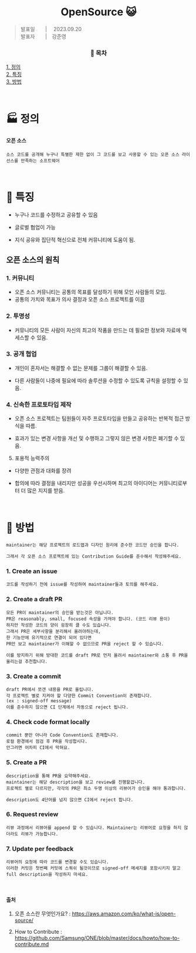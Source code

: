 <div align=center>
  <h1> OpenSource 😺 </h1>
</div>

> 발표일　　|　 2023.09.20 <br />
> 발표자　　|　강준영 <br />

<div align=center>
  <h3>📇 목차 </h3>
</div>

[1. 정의](#🏭-정의)<br />
[2. 특징](#🌊-특징)<br />
[3. 방법](#🦴-방법) <br />

<br>

# 🏭 정의

#### 오픈 소스

```
소스 코드를 공개해 누구나 특별한 제한 없이 그 코드를 보고 사용할 수 있는 오픈 소스 라이선스를 만족하는 소프트웨어
```

<br>

# 🌊 특징

- 누구나 코드를 수정하고 공유할 수 있음

- 글로벌 협업이 가능

- 지식 공유와 집단적 혁신으로 전체 커뮤니티에 도움이 됨.

## 오픈 소스의 원칙

### 1. 커뮤니티

- 오픈 소스 커뮤니티는 공통의 목표를 달성하기 위해 모인 사람들의 모임.
- 공통의 가치와 목표가 의사 결정과 오픈 소스 프로젝트를 이끔

### 2. 투명성

- 커뮤니티의 모든 사람이 자신의 최고의 작품을 만드는 데 필요한 정보와 자료에 액세스할 수 있음.

### 3. 공개 협업

- 개인이 혼자서는 해결할 수 없는 문제를 그룹이 해결할 수 있음.

- 다른 사람들이 나중에 필요에 따라 솔루션을 수정할 수 있도록 규칙을 설정할 수 있음.

### 4. 신속한 프로토타입 제작

- 오픈 소스 프로젝트는 팀원들이 자주 프로토타입을 만들고 공유하는 반복적 접근 방식을 따름.

- 효과가 있는 변경 사항을 개선 및 수행하고 그렇지 않은 변경 사항은 폐기할 수 있음.

5. 포용적 능력주의

- 다양한 관점과 대화를 장려

- 합의에 따라 결정을 내리지만 성공을 우선시하며 최고의 아이디어는 커뮤니티로부터 더 많은 지지를 받음.

<br>

# 🦴 방법

```
maintainer는 해당 프로젝트의 로드맵과 디자인 원리에 준수한 코드만 승인을 합니다.

그래서 각 오픈 소스 프로젝트에 있는 Contribution Guide를 준수해서 작성해주세요.
```

### 1. Create an issue

```
코드를 작성하기 전에 issue를 작성하여 maintainer들과 토의를 해주세요.
```

### 2. Create a draft PR

```
모든 PR이 maintainer의 승인을 받는것은 아닙니다.
PR은 reasonably, small, focused 속성을 가져야 합니다. (코드 리뷰 용이)
하지만 작성한 코드의 양이 굉장히 클 수도 있습니다.
그래서 PR은 세부사항을 분리해서 올려야하는데,
한 기능안에 유기적으로 연결이 되어 있다면
PR만 보고 maintainer가 이해할 수 없으므로 PR을 reject 할 수 있습니다.

이를 방지하기 위해 방대한 코드를 draft PR로 먼저 올려서 maintainer와 소통 후 PR을 올리는걸 추천합니다.
```

### 3. Create a commit

```
draft PR에서 쪼갠 내용을 PR로 올립니다.
각 프로젝트 별로 지켜야 할 다양한 Commit Convention이 존재합니다.
(ex : signed-off message)
이를 준수하지 않으면 CI 단계에서 자동으로 reject 됩니다.
```

### 4. Check code format locally

```
commit 뿐만 아니라 Code Convention도 존재합니다.
로컬 환경에서 점검 후 PR을 작성합시다.
안그러면 어차피 CI에서 막혀요.
```

### 5. Create a PR

```
description을 통해 PR을 요약해주세요.
maintainer는 해당 description을 보고 review를 진행할겁니다.
프로젝트 별로 다르지만, 각각의 PR은 최소 두명 이상의 리뷰어가 승인을 해야 통과합니다.

description도 4단어를 넘지 않으면 CI에서 reject 합니다.
```

### 6. Request review

```
리뷰 과정에서 리뷰어를 append 할 수 있습니다. Maintainer는 리뷰어로 요청을 하지 않더라도 리뷰가 가능합니다.
```

### 7. Update per feedback

```
리뷰어의 요청에 따라 코드를 변경할 수도 있습니다.
이러한 커밋은 첫번째 커밋에 스쿼쉬 될것이므로 signed-off 메세지를 포함시키지 말고 full description을 작성하지 마세요.
```

<br>

#### 출처

1. 오픈 소스란 무엇인가요? : https://aws.amazon.com/ko/what-is/open-source/

2. How to Contribute : https://github.com/Samsung/ONE/blob/master/docs/howto/how-to-contribute.md
